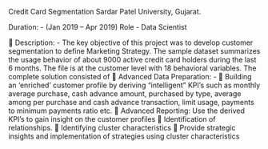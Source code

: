 Credit Card Segmentation 
Sardar Patel University, Gujarat.

Duration: - (Jan 2019 – Apr 2019)
Role - Data Scientist

 Description: -
The key objective of this project was to develop customer segmentation to define Marketing 
Strategy. The sample dataset summarizes the usage behavior of about 9000 active credit card 
holders during the last 6 months. The file is at the customer level with 18 behavioral 
variables. The complete solution consisted of
 Advanced Data Preparation: -
 Building an ‘enriched’ customer profile by deriving “intelligent” KPI’s such as 
monthly average purchase, cash advance amount, purchased by type, average 
among per purchase and cash advance transaction, limit usage, payments to 
minimum payments ratio etc.
 Advanced Reporting: Use the derived KPI’s to gain insight on the customer profiles
 Identification of relationships.
 Identifying cluster characteristics
 Provide strategic insights and implementation of strategies using cluster
characteristics

